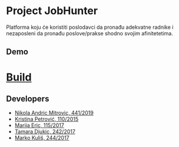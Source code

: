 # Project JobHunter

Platforma koju će koristiti poslodavci da pronađu adekvatne radnike i nezaposleni da pronađu poslove/prakse shodno svojim afinitetetima.

## Demo
<!-- - [demo-video](#); [backup](#) 
[![demo](thumbnail03.jpeg)](#) -->


# [Build]()

## Developers

- [Nikola Andric Mitrovic, 441/2019](https://gitlab.com/andricmitrovic)
- [Kristina Petrović, 110/2015](https://gitlab.com/kpetrovicc)
- [Marija Eric, 115/2017](https://gitlab.com/MarijaEric)
- [Tamara Djukic, 242/2017](https://gitlab.com/TamaraDjukic)
- [Marko Kuliš, 244/2017](https://gitlab.com/markokulis.markokulis)

